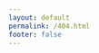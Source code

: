 ```yaml
---
layout: default
permalink: /404.html
footer: false
---
```


<style type="text/css" media="screen">
  .container {
    margin: 10px auto;
    max-width: 600px;
    text-align: center;
  }


<div class="container">
  <h1>404</h1>

<img src="{{ site.url }}/assets/images/404.png" alt="404" style="height: auto; width: auto; align: center;"/>
  <p><strong>Page not found :(</strong></p>
  <p>The requested page could not be found.</p>
</div>

